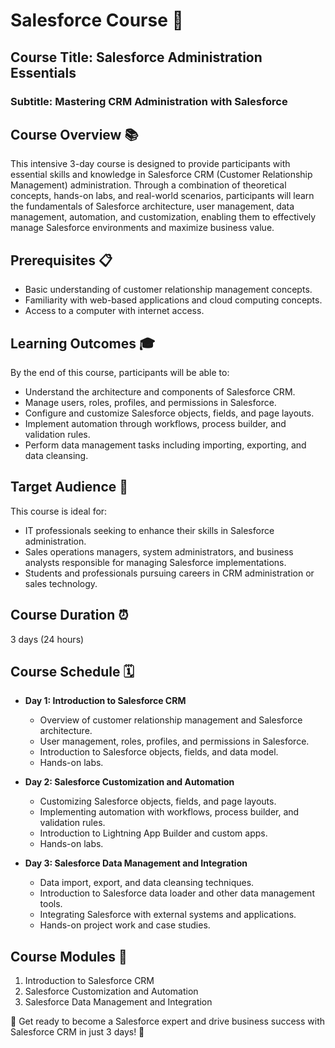 # Salesforce Course 💼

## Course Title: Salesforce Administration Essentials
### Subtitle: Mastering CRM Administration with Salesforce

## Course Overview 📚
This intensive 3-day course is designed to provide participants with essential skills and knowledge in Salesforce CRM (Customer Relationship Management) administration. Through a combination of theoretical concepts, hands-on labs, and real-world scenarios, participants will learn the fundamentals of Salesforce architecture, user management, data management, automation, and customization, enabling them to effectively manage Salesforce environments and maximize business value.

## Prerequisites 📋
- Basic understanding of customer relationship management concepts.
- Familiarity with web-based applications and cloud computing concepts.
- Access to a computer with internet access.

## Learning Outcomes 🎓
By the end of this course, participants will be able to:
- Understand the architecture and components of Salesforce CRM.
- Manage users, roles, profiles, and permissions in Salesforce.
- Configure and customize Salesforce objects, fields, and page layouts.
- Implement automation through workflows, process builder, and validation rules.
- Perform data management tasks including importing, exporting, and data cleansing.

## Target Audience 🎯
This course is ideal for:
- IT professionals seeking to enhance their skills in Salesforce administration.
- Sales operations managers, system administrators, and business analysts responsible for managing Salesforce implementations.
- Students and professionals pursuing careers in CRM administration or sales technology.

## Course Duration ⏰
3 days (24 hours)

## Course Schedule 🗓️
- **Day 1: Introduction to Salesforce CRM**
  - Overview of customer relationship management and Salesforce architecture.
  - User management, roles, profiles, and permissions in Salesforce.
  - Introduction to Salesforce objects, fields, and data model.
  - Hands-on labs.

- **Day 2: Salesforce Customization and Automation**
  - Customizing Salesforce objects, fields, and page layouts.
  - Implementing automation with workflows, process builder, and validation rules.
  - Introduction to Lightning App Builder and custom apps.
  - Hands-on labs.

- **Day 3: Salesforce Data Management and Integration**
  - Data import, export, and data cleansing techniques.
  - Introduction to Salesforce data loader and other data management tools.
  - Integrating Salesforce with external systems and applications.
  - Hands-on project work and case studies.

## Course Modules 📑
1. Introduction to Salesforce CRM
2. Salesforce Customization and Automation
3. Salesforce Data Management and Integration

🚀 Get ready to become a Salesforce expert and drive business success with Salesforce CRM in just 3 days! 🚀
